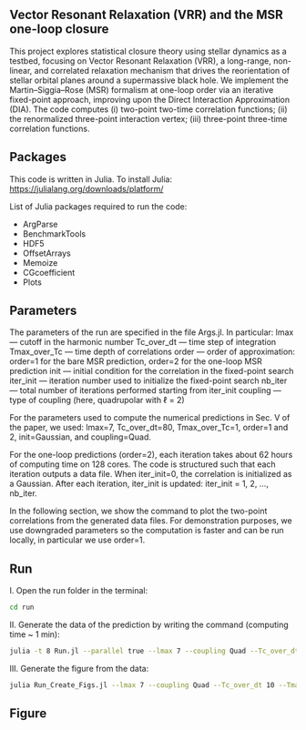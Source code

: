Vector Resonant Relaxation (VRR) and the MSR one-loop closure
-
This project explores statistical closure theory using stellar dynamics as a testbed, focusing on Vector Resonant Relaxation (VRR),
a long-range, non-linear, and correlated relaxation mechanism that drives the reorientation of stellar orbital planes around a supermassive black hole.
We implement the Martin–Siggia–Rose (MSR) formalism at one-loop order via an iterative fixed-point approach, improving upon the Direct Interaction Approximation (DIA). 
The code computes
(i) two-point two-time correlation functions;
(ii) the renormalized three-point interaction vertex;
(iii) three-point three-time correlation functions.

Packages
-
This code is written in Julia. To install Julia: https://julialang.org/downloads/platform/

List of Julia packages required to run the code:
- ArgParse
- BenchmarkTools 
- HDF5 
- OffsetArrays 
- Memoize
- CGcoefficient
- Plots

Parameters
-
The parameters of the run are specified in the file Args.jl.
In particular:
lmax — cutoff in the harmonic number
Tc_over_dt — time step of integration
Tmax_over_Tc — time depth of correlations
order — order of approximation: order=1 for the bare MSR prediction, order=2 for the one-loop MSR prediction
init — initial condition for the correlation in the fixed-point search
iter_init — iteration number used to initialize the fixed-point search
nb_iter — total number of iterations performed starting from iter_init
coupling — type of coupling (here, quadrupolar with ℓ = 2)

For the parameters used to compute the numerical predictions in Sec. V of the paper, we used:
lmax=7, Tc_over_dt=80, Tmax_over_Tc=1, order=1 and 2, init=Gaussian, and coupling=Quad.

For the one-loop predictions (order=2), each iteration takes about 62 hours of computing time on 128 cores.
The code is structured such that each iteration outputs a data file.
When iter_init=0, the correlation is initialized as a Gaussian.
After each iteration, iter_init is updated: iter_init = 1, 2, …, nb_iter.

In the following section, we show the command to plot the two-point correlations from the generated data files.
For demonstration purposes, we use downgraded parameters so the computation is faster and can be run locally, in particular we use order=1.

Run
-
I. Open the run folder in the terminal:
```sh
cd run
```
II. Generate the data of the prediction by writing the command (computing time ~ 1 min): 

```sh
julia -t 8 Run.jl --parallel true --lmax 7 --coupling Quad --Tc_over_dt 10 --Tmax_over_Tc 1 --order 1 --init Gaussian --iter_init 0 --nb_iter 10 
```
III. Generate the figure from the data:
```sh
julia Run_Create_Figs.jl --lmax 7 --coupling Quad --Tc_over_dt 10 --Tmax_over_Tc 1 --order 1 --init Gaussian --iter_init 0 --nb_iter 10 
```

Figure
-

